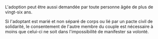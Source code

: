 L'adoption peut être aussi demandée par toute personne âgée de plus de vingt-six ans.


Si l'adoptant est marié et non séparé de corps ou lié par un pacte civil de solidarité, le consentement de l'autre membre du couple est nécessaire à moins que celui-ci ne soit dans l'impossibilité de manifester sa volonté.

